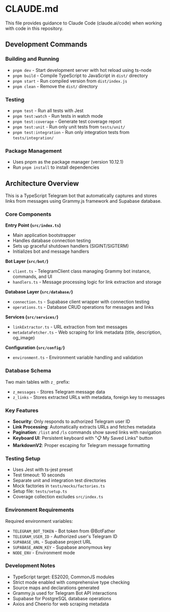 # CLAUDE.md

This file provides guidance to Claude Code (claude.ai/code) when working with code in this repository.

## Development Commands

### Building and Running
- `pnpm dev` - Start development server with hot reload using ts-node
- `pnpm build` - Compile TypeScript to JavaScript in `dist/` directory
- `pnpm start` - Run compiled version from `dist/index.js`
- `pnpm clean` - Remove the `dist/` directory

### Testing
- `pnpm test` - Run all tests with Jest
- `pnpm test:watch` - Run tests in watch mode
- `pnpm test:coverage` - Generate test coverage report
- `pnpm test:unit` - Run only unit tests from `tests/unit/`
- `pnpm test:integration` - Run only integration tests from `tests/integration/`

### Package Management
- Uses pnpm as the package manager (version 10.12.1)
- Run `pnpm install` to install dependencies

## Architecture Overview

This is a TypeScript Telegram bot that automatically captures and stores links from messages using Grammy.js framework and Supabase database.

### Core Components

**Entry Point (`src/index.ts`)**
- Main application bootstrapper
- Handles database connection testing
- Sets up graceful shutdown handlers (SIGINT/SIGTERM)
- Initializes bot and message handlers

**Bot Layer (`src/bot/`)**
- `client.ts` - TelegramClient class managing Grammy bot instance, commands, and UI
- `handlers.ts` - Message processing logic for link extraction and storage

**Database Layer (`src/database/`)**
- `connection.ts` - Supabase client wrapper with connection testing
- `operations.ts` - Database CRUD operations for messages and links

**Services (`src/services/`)**
- `linkExtractor.ts` - URL extraction from text messages
- `metadataFetcher.ts` - Web scraping for link metadata (title, description, og_image)

**Configuration (`src/config/`)**
- `environment.ts` - Environment variable handling and validation

### Database Schema

Two main tables with `z_` prefix:
- `z_messages` - Stores Telegram message data
- `z_links` - Stores extracted URLs with metadata, foreign key to messages

### Key Features

- **Security**: Only responds to authorized Telegram user ID
- **Link Processing**: Automatically extracts URLs and fetches metadata
- **Pagination**: `/list` and `/ls` commands show saved links with navigation
- **Keyboard UI**: Persistent keyboard with "📋 My Saved Links" button
- **MarkdownV2**: Proper escaping for Telegram message formatting

### Testing Setup

- Uses Jest with ts-jest preset
- Test timeout: 10 seconds
- Separate unit and integration test directories
- Mock factories in `tests/mocks/factories.ts`
- Setup file: `tests/setup.ts`
- Coverage collection excludes `src/index.ts`

### Environment Requirements

Required environment variables:
- `TELEGRAM_BOT_TOKEN` - Bot token from @BotFather
- `TELEGRAM_USER_ID` - Authorized user's Telegram ID
- `SUPABASE_URL` - Supabase project URL
- `SUPABASE_ANON_KEY` - Supabase anonymous key
- `NODE_ENV` - Environment mode

### Development Notes

- TypeScript target: ES2020, CommonJS modules
- Strict mode enabled with comprehensive type checking
- Source maps and declarations generated
- Grammy.js used for Telegram Bot API interactions
- Supabase for PostgreSQL database operations
- Axios and Cheerio for web scraping metadata